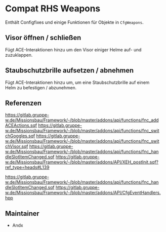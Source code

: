 # Compat RHS Weapons

Enthält Configfixes und einige Funktionen für Objekte in `CfgWeapons`.

## Visor öffnen / schließen

Fügt ACE-Interaktionen hinzu um den Visor einiger Helme auf- und zuzuklappen.

## Staubschutzbrille aufsetzen / abnehmen

Fügt ACE-Interaktionen hinzu um, um eine Staubschutzbrille auf einem Helm zu befestigen / abzunehmen.

## Referenzen

<https://gitlab.gruppe-w.de/Missionsbau/Framework/-/blob/master/addons/api/functions/fnc_addACEActions.sqf>
<https://gitlab.gruppe-w.de/Missionsbau/Framework/-/blob/master/addons/api/functions/fnc_switchGoggles.sqf>
<https://gitlab.gruppe-w.de/Missionsbau/Framework/-/blob/master/addons/api/functions/fnc_switchVisor.sqf>
<https://gitlab.gruppe-w.de/Missionsbau/Framework/-/blob/master/addons/api/functions/fnc_handleSlotItemChanged.sqf>
<https://gitlab.gruppe-w.de/Missionsbau/Framework/-/blob/master/addons/API/XEH_postInit.sqf?ref_type=heads#L139>

<https://gitlab.gruppe-w.de/Missionsbau/Framework/-/blob/master/addons/api/functions/fnc_handleSlotItemChanged.sqf>
<https://gitlab.gruppe-w.de/Missionsbau/Framework/-/blob/master/addons/API/CfgEventHandlers.hpp>

## Maintainer

- Andx
